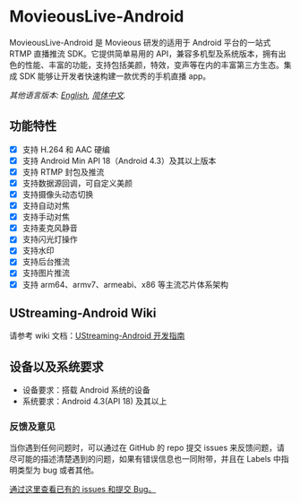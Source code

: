 # MovieousLive-Android

MovieousLive-Android 是 Movieous 研发的适用于 Android 平台的一站式 RTMP 直播推流 SDK。它提供简单易用的 API，兼容多机型及系统版本，拥有出色的性能、丰富的功能，支持包括美颜，特效，变声等在内的丰富第三方生态。集成 SDK 能够让开发者快速构建一款优秀的手机直播 app。

*其他语言版本: [English](README.en-us.md), [简体中文](README.md).*

## 功能特性

- [x] 支持 H.264 和 AAC 硬编
- [x] 支持 Android Min API 18（Android 4.3）及其以上版本
- [x] 支持 RTMP 封包及推流
- [x] 支持数据源回调，可自定义美颜
- [x] 支持摄像头动态切换
- [x] 支持自动对焦
- [x] 支持手动对焦
- [x] 支持麦克风静音
- [x] 支持闪光灯操作
- [x] 支持水印
- [x] 支持后台推流
- [x] 支持图片推流
- [x] 支持 arm64、armv7、armeabi、x86 等主流芯片体系架构
  
## UStreaming-Android Wiki

请参考 wiki 文档：[UStreaming-Android 开发指南](https://developer.movieous.cn/#/Android_Live)

## 设备以及系统要求

- 设备要求：搭载 Android 系统的设备
- 系统要求：Android 4.3(API 18) 及其以上

### 反馈及意见

当你遇到任何问题时，可以通过在 GitHub 的 repo 提交 issues 来反馈问题，请尽可能的描述清楚遇到的问题，如果有错误信息也一同附带，并且在 Labels 中指明类型为 bug 或者其他。

[通过这里查看已有的 issues 和提交 Bug。](https://github.com/movieous-team/MovieousLive-Android-Release/issues)

